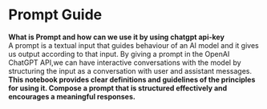 # <strong> Prompt Guide </strong>
 <strong> What is Prompt and how can we use it by using chatgpt api-key </strong>
 <br>
 A prompt is a textual input that guides  behaviour of an AI model and it gives us output according to that input. By giving a prompt in the OpenAI ChatGPT API,we  can have interactive conversations  with the model by structuring the input as a conversation with user and assistant messages.<br>
 <strong> This notebook provides clear definitions and guidelines of the principles for using it. Compose a prompt that is structured effectively and encourages a meaningful responses.
</strong>
